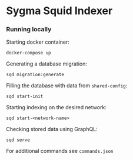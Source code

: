 # Sygma Squid Indexer

### Running locally 

Starting docker container:

`docker-compose up`

Generating a database migration:

`sqd migration:generate`

Filling the database with data from `shared-config`:

`sqd start-init` 

Starting indexing on the desired network: 

`sqd start-<network-name>`

Checking stored data using GraphQL: 

`sqd serve`

For additional commands see `commands.json`

